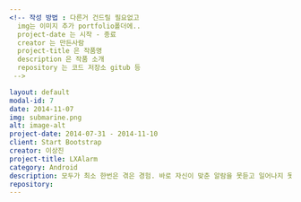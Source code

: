```yaml
---
<!-- 작성 방법 : 다른거 건드릴 필요없고
  img는 이미지 추가 portfolio폴더에..
  project-date 는 시작 - 종료
  creator 는 만든사람
  project-title 은 작품명
  description 은 작품 소개
  repository 는 코드 저장소 gitub 등
 -->

layout: default
modal-id: 7
date: 2014-11-07
img: submarine.png
alt: image-alt
project-date: 2014-07-31 - 2014-11-10
client: Start Bootstrap
creator: 이상진
project-title: LXAlarm
category: Android
description: 모두가 최소 한번은 겪은 경험. 바로 자신이 맞춘 알람을 못듣고 일어나지 못한 일. 일어나야 할 시간에 알람이 울리면 일어나야겠죠? 하지만 일어나지 못하는 사람들이 많습니다. 그래서 준비했습니다. 빛으로 끄는 알람.
repository:
---
```


